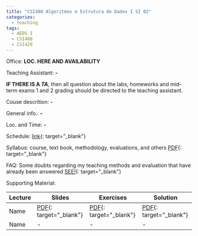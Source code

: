 ```yaml
---
title: "CSI488 Algoritmos e Estrutura de Dados I SI 02"
categories:
  - teaching
tags:
  - AEDS I
  - CSI488
  - CSI428
---
```




Office: **LOC. HERE AND AVAILABILITY**

Teaching Assistant: **-**

**IF THERE IS A *TA***, then all question about the labs, homeworks and mid-term exams 1 and 2 grading should be directed to the teaching assistant.

Couse descrition: **-**

General info.: **-**

Loc. and Time: **-**

Schedule: [link](#){: target="_blank"}

Syllabus: course, text book, methodology, evaluations, and others [PDF](#){: target="_blank"}

FAQ: Some doubts regarding my teaching methods and evaluation that have already been answered [SEE!](/faq){: target="_blank"}

Supporting Material:

| Lecture | Slides | Exercises | Solution |
| ------ | ------ | ------ | ------ |
| Name | [PDF](#){: target="_blank"} | [PDF](#){: target="_blank"} | [PDF](#){: target="_blank"} |
| Name | - | - | - |
